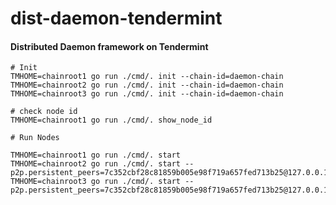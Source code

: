# dist-daemon-tendermint

#### Distributed Daemon framework on Tendermint


```
# Init
TMHOME=chainroot1 go run ./cmd/. init --chain-id=daemon-chain
TMHOME=chainroot2 go run ./cmd/. init --chain-id=daemon-chain
TMHOME=chainroot3 go run ./cmd/. init --chain-id=daemon-chain
```

```
# check node id
TMHOME=chainroot1 go run ./cmd/. show_node_id

```

``` 
# Run Nodes

TMHOME=chainroot1 go run ./cmd/. start  
TMHOME=chainroot2 go run ./cmd/. start --p2p.persistent_peers=7c352cbf28c81859b005e98f719a657fed713b25@127.0.0.1:26656
TMHOME=chainroot3 go run ./cmd/. start --p2p.persistent_peers=7c352cbf28c81859b005e98f719a657fed713b25@127.0.0.1:26656



```